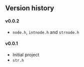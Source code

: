 ## Version history

#### v0.0.2
- `node.h`, `intnode.h` and `strnode.h`

#### v0.0.1
- Initial project
- `str.h`

